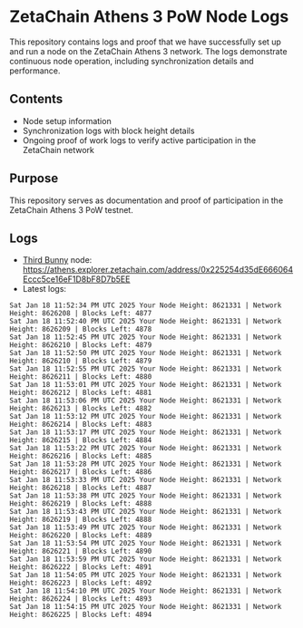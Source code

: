 # ZetaChain Athens 3 PoW Node Logs
This repository contains logs and proof that we have successfully set up and run a node on the ZetaChain Athens 3 network. The logs demonstrate continuous node operation, including synchronization details and performance.

## Contents
- Node setup information
- Synchronization logs with block height details
- Ongoing proof of work logs to verify active participation in the ZetaChain network

## Purpose
This repository serves as documentation and proof of participation in the ZetaChain Athens 3 PoW testnet.

## Logs

- [Third Bunny](https://thirdbunny.xyz/) node: https://athens.explorer.zetachain.com/address/0x225254d35dE666064Eccc5ce16eF1D8bF8D7b5EE
- Latest logs:
```
Sat Jan 18 11:52:34 PM UTC 2025 Your Node Height: 8621331 | Network Height: 8626208 | Blocks Left: 4877
Sat Jan 18 11:52:40 PM UTC 2025 Your Node Height: 8621331 | Network Height: 8626209 | Blocks Left: 4878
Sat Jan 18 11:52:45 PM UTC 2025 Your Node Height: 8621331 | Network Height: 8626210 | Blocks Left: 4879
Sat Jan 18 11:52:50 PM UTC 2025 Your Node Height: 8621331 | Network Height: 8626210 | Blocks Left: 4879
Sat Jan 18 11:52:55 PM UTC 2025 Your Node Height: 8621331 | Network Height: 8626211 | Blocks Left: 4880
Sat Jan 18 11:53:01 PM UTC 2025 Your Node Height: 8621331 | Network Height: 8626212 | Blocks Left: 4881
Sat Jan 18 11:53:06 PM UTC 2025 Your Node Height: 8621331 | Network Height: 8626213 | Blocks Left: 4882
Sat Jan 18 11:53:12 PM UTC 2025 Your Node Height: 8621331 | Network Height: 8626214 | Blocks Left: 4883
Sat Jan 18 11:53:17 PM UTC 2025 Your Node Height: 8621331 | Network Height: 8626215 | Blocks Left: 4884
Sat Jan 18 11:53:22 PM UTC 2025 Your Node Height: 8621331 | Network Height: 8626216 | Blocks Left: 4885
Sat Jan 18 11:53:28 PM UTC 2025 Your Node Height: 8621331 | Network Height: 8626217 | Blocks Left: 4886
Sat Jan 18 11:53:33 PM UTC 2025 Your Node Height: 8621331 | Network Height: 8626218 | Blocks Left: 4887
Sat Jan 18 11:53:38 PM UTC 2025 Your Node Height: 8621331 | Network Height: 8626219 | Blocks Left: 4888
Sat Jan 18 11:53:43 PM UTC 2025 Your Node Height: 8621331 | Network Height: 8626219 | Blocks Left: 4888
Sat Jan 18 11:53:49 PM UTC 2025 Your Node Height: 8621331 | Network Height: 8626220 | Blocks Left: 4889
Sat Jan 18 11:53:54 PM UTC 2025 Your Node Height: 8621331 | Network Height: 8626221 | Blocks Left: 4890
Sat Jan 18 11:53:59 PM UTC 2025 Your Node Height: 8621331 | Network Height: 8626222 | Blocks Left: 4891
Sat Jan 18 11:54:05 PM UTC 2025 Your Node Height: 8621331 | Network Height: 8626223 | Blocks Left: 4892
Sat Jan 18 11:54:10 PM UTC 2025 Your Node Height: 8621331 | Network Height: 8626224 | Blocks Left: 4893
Sat Jan 18 11:54:15 PM UTC 2025 Your Node Height: 8621331 | Network Height: 8626225 | Blocks Left: 4894
```
